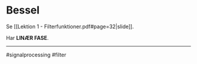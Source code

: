 # Bessel
Se [[Lektion 1 - Filterfunktioner.pdf#page=32|slide]].

Har **LINÆR FASE**.



---
#signalprocessing #filter